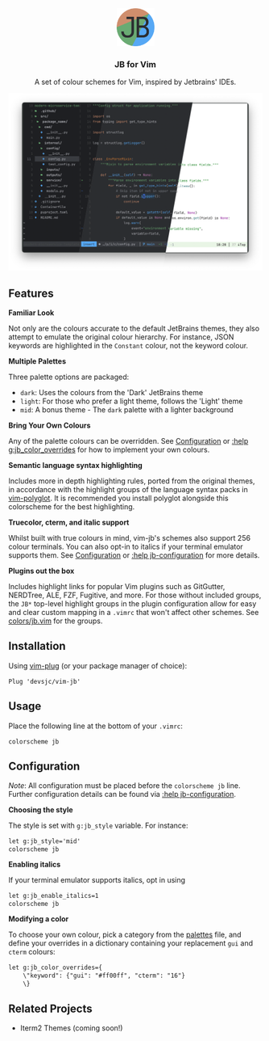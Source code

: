 <div align="center">
    <img src="assets/logo.png" width="75" alt="Logo"/>
    <h3>JB for Vim</h3>
    <p> A set of colour schemes for Vim, inspired by Jetbrains' IDEs.</p>
</div>

![Theme Screenshot](assets/screenshot.png)


Features
---------------------------------------------------------------------------

**Familiar Look**

Not only are the colours accurate to the default JetBrains themes, they 
also attempt to emulate the original colour hierarchy. For instance, JSON
keywords are highlighted in the `Constant` colour, not the keyword colour.

**Multiple Palettes**

Three palette options are packaged: 
- `dark`: Uses the colours from the 'Dark' JetBrains theme
- `light`: For those who prefer a light theme, follows the 'Light' theme
- `mid`: A bonus theme - The `dark` palette with a lighter background

**Bring Your Own Colours**

Any of the palette colours can be overridden. See 
[Configuration](#configuration) or
[:help g:jb_color_overrides](doc/jb.txt) for how to
implement your own colours.

**Semantic language syntax highlighting**

Includes more in depth highlighting rules, ported from the original
themes, in accordance with the highlight groups of the language syntax
packs in [vim-polyglot](https://github.com/sheerun/vim-polyglot). It is
recommended you install polyglot alongside this colorscheme for the best
highlighting.

**Truecolor, cterm, and italic support**

Whilst built with true colours in mind, vim-jb's schemes also support 256
colour terminals. You can also opt-in to italics if your terminal emulator
supports them. See [Configuration](#configuration) or 
[:help jb-configuration](doc/jb.txt) for more details.

**Plugins out the box**

Includes highlight links for popular Vim plugins such as GitGutter,
NERDTree, ALE, FZF, Fugitive, and more. For those without included groups,
the `JB*` top-level highlight groups in the plugin configuration allow for 
easy and clear custom mapping in a `.vimrc` that won't affect other
schemes. See [colors/jb.vim](colors/jb.vim) for the groups.


Installation
---------------------------------------------------------------------------

Using [vim-plug](https://github.com/junegunn/vim-plug) (or your package
manager of choice):

```vim
Plug 'devsjc/vim-jb'
```


Usage
---------------------------------------------------------------------------

Place the following line at the bottom of your `.vimrc`:

```vim
colorscheme jb
```


Configuration
--------------------------------------------------------------------------

*Note*: All configuration must be placed before the `colorscheme jb` line.
Further configuration details can be found via
[:help jb-configuration](doc/jb.txt).

**Choosing the style**

The style is set with `g:jb_style` variable. For instance:

```vim
let g:jb_style='mid'
colorscheme jb
```

**Enabling italics**

If your terminal emulator supports italics, opt in using

```vim
let g:jb_enable_italics=1
colorscheme jb
```

**Modifying a color**

To choose your own colour, pick a category from the
[palettes](autoload/palettes.json) file, and define your overrides in a
dictionary containing your replacement `gui` and `cterm` colours:

```vim
let g:jb_color_overrides={
    \"keyword": {"gui": "#ff00ff", "cterm": "16"}
    \}
```


Related Projects
---------------------------------------------------------------------------

- Iterm2 Themes (coming soon!)

